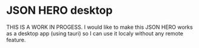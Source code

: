 # JSON HERO desktop

THIS IS A WORK IN PROGESS.
I would like to make this JSON HERO works as a desktop app (using tauri) so I can use it localy without any remote feature.
